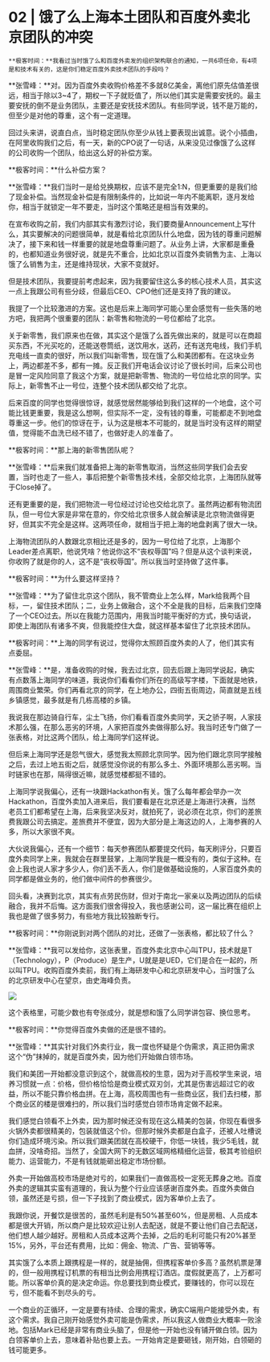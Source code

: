 # 02 | 饿了么上海本土团队和百度外卖北京团队的冲突

    **极客时间：**我看过当时饿了么和百度外卖发的组织架构联合的通知，一共6项任命，有4项是和技术有关的，这是你们稳定百度外卖技术团队的手段吗？

**张雪峰：**对。因为百度外卖收购价格差不多就8亿美金，离他们原先估值差很远，相当于除以3~4了，期权一下子就贬值了，所以他们其实是需要安抚的。最主要安抚的倒不是业务团队，主要还是安抚技术团队。有些同学说，钱不是万能的，但至少是对他的尊重，这个有一定道理。

回过头来讲，说直白点，当时稳定团队你至少从钱上要表现出诚意。说个小插曲，在阿里收购我们之后，有一天，新的CPO说了一句话，从来没见过像饿了么这样的公司收购一个团队，给出这么好的补偿方案。

**极客时间：**什么补偿方案？

**张雪峰：**我们当时一是给兑换期权，应该不是完全1:N，但更重要的是我们给了现金补偿。当然现金补偿是有限制条件的，比如说一年内不能离职，逐月发给你，相当于就锁定一年不要走，当时这个策略还是相当有效果的。

在宣布收购之前，我们内部其实有激烈讨论，我们要商量Announcement上写什么，其实要解决的问题很简单，就是看给北京团队什么地盘，因为钱的尊重问题解决了，接下来和钱一样重要的就是地盘尊重问题了。从业务上讲，大家都是重叠的，也都知道业务很好说，就是先不重合，比如北京以百度外卖销售为主、上海以饿了么销售为主，还是维持现状，大家不变就好。

但是技术团队，我要提前考虑起来，因为我要留住这么多的核心技术人员，其实这一点上我跟公司有些分歧，但最后CEO、CPO他们还是支持了我的建议。

我提了一个比较激进的方案。这也是后来上海同学可能心里会感觉有一些失落的地方吧，我把两个很重要的团队：新零售和物流的一号位都给了北京。

关于新零售，我们原来也在做，其实这个是饿了么首先做出来的，就是可以在商超买东西，不光买吃的，还能送卷筒纸，送饮用水，送药，还有送充电线，我们手机充电线一直卖的很好，所以我们叫新零售，现在饿了么和美团都有。在这块业务上，两边都差不多，都有一摊。反正我们开电话会议讨论了很长时间，后来公司也是冒一定风险同意了我这个方案，就是把新零售、物流的一号位给北京的同学。实际上，新零售不止一号位，连整个技术团队都交给了北京。

后来百度的同学也觉得很惊讶，就感觉居然能够给到我们这样的一个地盘，这个可能比钱更重要，我是这么想啊，但实际不一定，没有钱的尊重，可能都走不到地盘尊重这一步。他们的惊讶在于，认为这是根本不可能的，就是当时没有这样的期望值，觉得能不血洗已经不错了，也做好走人的准备了。

**极客时间：**那上海的新零售团队呢？

**张雪峰：**后来我们就准备把上海的新零售取消，当然这些同学我们会去安置，当时也走了一些人，事后把整个新零售技术线，全部交给北京，上海团队就等于Close掉了。

还有更重要的是，我们把物流一号位经过讨论也交给北京了。虽然两边都有物流团队，但一号位大家是非常在意的，你交给北京很多人就会解读是北京物流做得更好，但其实不完全是这样。这两项任命，就相当于把上海的地盘剥离了很大一块。

上海物流团队的人数跟北京相比还是多的，因为一号位给了北京，上海那个Leader差点离职，他说凭啥？他说你这不“丧权辱国”吗？但是从这个谈判来说，你收购了就是你的人，这不是“丧权辱国”。所以我当时坚持做了这件事。

**极客时间：**为什么要这样坚持？

**张雪峰：**为了留住北京这个团队，我不管商业上怎么样，Mark给我两个目标，一，留住技术团队；二，业务上做融合，这个不全是我的目标，后来我们空降了一个CEO过去。所以在我能力范围内，用我当时能平衡好的方式，换句话说，即使上海团队有诸多不爽，但我能控住大盘，就这样基本留住了北京技术团队。

**极客时间：**上海的同学有说过，觉得你太照顾百度外卖的人了，他们其实有点委屈。

**张雪峰：**是，准备收购的时候，我去过北京，回去后跟上海同学说起，确实有点数落上海同学的味道，我说你们看看你们所在的高级写字楼，下面就是地铁，周围商业繁荣。你们再看北京的同学，在上地办公，四街五街周边，简直就是五线乡镇感觉，最多就是有几栋高楼的乡镇。

我说我在那边骑自行车，尘土飞扬，你们看看百度外卖同学，天之骄子啊，人家技术那么强，在那么恶劣的环境，人家把百度外卖做得那么好。我当时还专门做了一张表格，对比这两个团队，给上海同学们这样说。

但后来上海同学还是怨气很大，感觉我太照顾北京同学。因为他们跟北京同学接触之后，去过上地五街之后，就感觉没你说的有那么多土、外面环境那么恶劣啊。当时链家也在那，隔得很近嘛，就感觉楼都挺不错的。

上海同学说我偏心，还有一块跟Hackathon有关。饿了么每年都会举办一次Hackathon，百度外卖加入进来后，我们要看是在北京还是上海进行决赛，当然老员工们都希望在上海，后来我坚决反对，就拍死了，说必须在北京，你们的差旅费我跟公司去搞定。差旅费并不便宜，因为大部分是上海这边的人，上海参赛的人多，所以大家很不爽。

大伙说我偏心，还有一个细节：每天参赛团队都要提交代码，每天刷评分，只要百度外卖同学上来，我就会在群里鼓掌，上海同学我是一概没有的，类似于这种。在会上我也说人家才多少人，你们丢不丢人，你们是做基础设施的，人家百度外卖的同学都是做业务的，他们做中间件的参赛很少。

回头看，决赛到北京，其实有点劳民伤财，但对于南北一家亲以及两边团队的后续融合，我并不后悔。这方面我们很舍得投入，我也感谢公司，这一届比赛在组织上我也是做了很多努力，有些地方我比较独断专行。

**极客时间：**你刚说到对两个团队的对比，还做了一张表格，都比较了什么？

**张雪峰：**我可以发给你，这张表里，百度外卖北京中心叫TPU，技术就是T（Technology），P（Produce）是生产，U就是是UED，它们是合在一起的，所以叫TPU。收购百度外卖前，我们有上海研发中心和北京研发中心，当时饿了么的北京研发中心在望京，由史海峰负责。

![](https://static001.geekbang.org/resource/image/bc/22/bcc359554e0fd4419828d8809fb95022.png?wh=1916x1646)

这个表格里，可能少数也有夸张成分，就是想和饿了么同学讲包容、换位思考。

**极客时间：**你觉得百度外卖做的还是很不错的。

**张雪峰：**其实针对我们外卖行业，我一度也怀疑是个伪需求，真正把伪需求这个“伪”抹掉的，就是百度外卖，因为他们开始做白领市场。

我们和美团一开始都没意识到这个，就做高校的生意，因为对于高校学生来说，培养习惯就一点：价格，但价格恰恰是商业模式双刃剑，尤其是伤害远超过它的收益，所以不能只靠价格血拼。在上海，高校周围也有一些商业区，我们去扫楼，那个商业区的楼是很难扫的，所以我们当时感觉白领市场肯定做不起来。

我们感觉白领看不上外卖，因为那时候还没有现在这么精美的包装，你现在看很多火锅外卖都很精美的，包装就值这个价。但那时候外卖都是白盒子，还被人吐槽说你们造成环境污染。所以我们跟美团就在高校硬干，你低一块钱，我少5毛钱，就血拼，没啥奇招。当然了，全国大网下的无数区域网格精细化运营，极其考验组织能力、运营能力，不是有钱就能砸出稳定市场份额。

外卖一开始做高校市场是绝对亏的，如果我们一直做高校一定死无葬身之地。百度外卖的逻辑其实蛮有道理的，我认为整个行业应该感谢百度外卖。百度外卖做白领，虽然还是亏损，但一下子找到了商业模式，因为客单价上去了。

我跟你说，开餐饮是很苦的，虽然毛利是有50%甚至60%，但是房租、人员成本都是很大开销，所以商户是比较欢迎让别人去配送，就是不要让他们自己去配送，他们想人越少越好。房租和人员成本这两个去掉，之后的毛利可能只有20%甚至15%，另外，平台还有费用，比如：佣金、物流、广告、营销等等。

其实饿了么本质上跟携程是一样的，就是抽佣，但携程客单价多高？虽然机票是薄的，但一般用携程订机票的有相当比例会用携程订酒店。度假就更高了，上万都可能。所以客单价真的是决定命运。你总要找到商业模式，要赚钱的，你可以现在亏，但不能看不到尽头的亏。

一个商业的正循环，一定是要有持续、合理的需求，确实C端用户能接受外卖，有这个需求。我自己刚开始感觉外卖可能是伪需求，所以我这人做商业大概率一败涂地。包括Mark已经是非常有商业头脑了，但是他一开始也没有铺开做白领。因为白领客单价上去，意味着补贴也要上去。一开始肯定是要砸钱，刚开始，白领砸的钱可能更多。
    